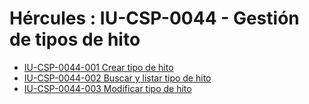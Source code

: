 # Hércules : IU\-CSP\-0044 \- Gestión de tipos de hito



* [IU\-CSP\-0044\-001 Crear tipo de hito](/hercules/sgi-sistema-de-gestion-de-investigacion/requisitos-y-analisis-funcional/analisis-funcional-sgi-hercules/csp-modulo-de-convocatorias-ayudas-solicitudes-proyectos-y-contratos-y-grupos-de-investigacion/csp-interfaz-de-usuario/iu-csp-0044-gestion-de-tipos-de-hito/iu-csp-0044-001-crear-tipo-de-hito.md "/hercules/sgi-sistema-de-gestion-de-investigacion/requisitos-y-analisis-funcional/analisis-funcional-sgi-hercules/csp-modulo-de-convocatorias-ayudas-solicitudes-proyectos-y-contratos-y-grupos-de-investigacion/csp-interfaz-de-usuario/iu-csp-0044-gestion-de-tipos-de-hito/iu-csp-0044-001-crear-tipo-de-hito.md")
* [IU\-CSP\-0044\-002 Buscar y listar tipo de hito](/hercules/sgi-sistema-de-gestion-de-investigacion/requisitos-y-analisis-funcional/analisis-funcional-sgi-hercules/csp-modulo-de-convocatorias-ayudas-solicitudes-proyectos-y-contratos-y-grupos-de-investigacion/csp-interfaz-de-usuario/iu-csp-0044-gestion-de-tipos-de-hito/iu-csp-0044-002-buscar-y-listar-tipo-de-hito.md "/hercules/sgi-sistema-de-gestion-de-investigacion/requisitos-y-analisis-funcional/analisis-funcional-sgi-hercules/csp-modulo-de-convocatorias-ayudas-solicitudes-proyectos-y-contratos-y-grupos-de-investigacion/csp-interfaz-de-usuario/iu-csp-0044-gestion-de-tipos-de-hito/iu-csp-0044-002-buscar-y-listar-tipo-de-hito.md")
* [IU\-CSP\-0044\-003 Modificar tipo de hito](/hercules/sgi-sistema-de-gestion-de-investigacion/requisitos-y-analisis-funcional/analisis-funcional-sgi-hercules/csp-modulo-de-convocatorias-ayudas-solicitudes-proyectos-y-contratos-y-grupos-de-investigacion/csp-interfaz-de-usuario/iu-csp-0044-gestion-de-tipos-de-hito/iu-csp-0044-003-modificar-tipo-de-hito.md "/hercules/sgi-sistema-de-gestion-de-investigacion/requisitos-y-analisis-funcional/analisis-funcional-sgi-hercules/csp-modulo-de-convocatorias-ayudas-solicitudes-proyectos-y-contratos-y-grupos-de-investigacion/csp-interfaz-de-usuario/iu-csp-0044-gestion-de-tipos-de-hito/iu-csp-0044-003-modificar-tipo-de-hito.md")




